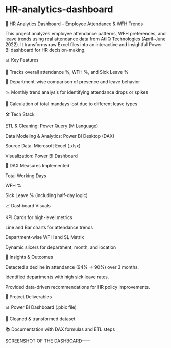 # HR-analytics-dashboard
🧭 HR Analytics Dashboard – Employee Attendance & WFH Trends

This project analyzes employee attendance patterns, WFH preferences, and leave trends using real attendance data from AtliQ Technologies (April–June 2022). It transforms raw Excel files into an interactive and insightful Power BI dashboard for HR decision-making.

📊 Key Features

📅 Tracks overall attendance %, WFH %, and Sick Leave %

🏢 Department-wise comparison of presence and leave behavior

📉 Monthly trend analysis for identifying attendance drops or spikes

📆 Calculation of total mandays lost due to different leave types

🛠️ Tech Stack

ETL & Cleaning: Power Query (M Language)

Data Modeling & Analytics: Power BI Desktop (DAX)

Source Data: Microsoft Excel (.xlsx)

Visualization: Power BI Dashboard

🧮 DAX Measures Implemented

Total Working Days

WFH %

Sick Leave % (including half-day logic)

📈 Dashboard Visuals

KPI Cards for high-level metrics

Line and Bar charts for attendance trends

Department-wise WFH and SL Matrix

Dynamic slicers for department, month, and location

🚀 Insights & Outcomes

Detected a decline in attendance (94% → 90%) over 3 months.

Identified departments with high sick leave rates.

Provided data-driven recommendations for HR policy improvements.

📁 Project Deliverables

📊 Power BI Dashboard (.pbix file)

📝 Cleaned & transformed dataset

📚 Documentation with DAX formulas and ETL steps

SCREENSHOT OF THE DASHBOARD----
